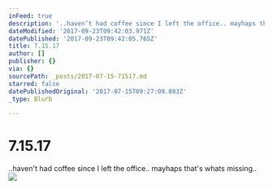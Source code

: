 ```yaml
---
inFeed: true
description: '..haven’t had coffee since I left the office.. mayhaps that''s whats missing.. '
dateModified: '2017-09-23T09:42:03.971Z'
datePublished: '2017-09-23T09:42:05.765Z'
title: 7.15.17
author: []
publisher: {}
via: {}
sourcePath: _posts/2017-07-15-71517.md
starred: false
datePublishedOriginal: '2017-07-15T09:27:09.083Z'
_type: Blurb

---
```

# 7.15.17

..haven't had coffee since I left the office.. mayhaps that's whats missing.. ![](https://the-grid-user-content.s3-us-west-2.amazonaws.com/7c6e25d5-12c9-4972-9934-ece2422d85fc.png)